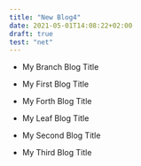 ```yaml
---
title: "New Blog4"
date: 2021-05-01T14:08:22+02:00
draft: true
test: "net"
---
```



* My Branch Blog Title

* My First Blog Title

* My Forth Blog Title

* My Leaf Blog Title

* My Second Blog Title

* My Third Blog Title

